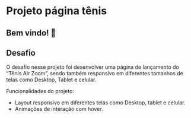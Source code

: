 # Projeto página tênis

## Bem vindo! 👋

## Desafio

O desafio nesse projeto foi desenvolver uma página de lançamento do “Tênis Air Zoom”, sendo também responsivo em diferentes tamanhos de telas como Desktop, Tablet e celular.

Funcionalidades do projeto:

- Layout responsivo em diferentes telas como Desktop, tablet e celular.
- Animações de interação com hover.
